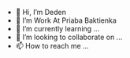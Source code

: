- 👋 Hi, I’m Deden
- 👀 I’m Work At Priaba Baktienka
- 🌱 I’m currently learning ...
- 💞️ I’m looking to collaborate on ...
- 📫 How to reach me ...

<!---
deden-phtml/deden-phtml is a ✨ special ✨ repository because its `README.md` (this file) appears on your GitHub profile.
You can click the Preview link to take a look at your changes.
--->
